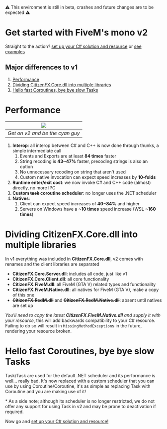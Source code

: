 ⚠️ This environment is still in beta, crashes and future changes are to be expected ⚠️
# Get started with FiveM's mono v2
Straight to the action? [set up your C# solution and resource](Setup.md) or [see examples](Examples.md)

## Major differences to v1
1. [Performance](#performance)
2. [Dividing CitizenFX.Core.dll into multiple libraries](#dividing-citizenfxcoredll-into-multiple-libraries)
3. [Hello fast Coroutines, bye bye slow Tasks](#hello-fast-coroutines-bye-bye-slow-tasks)

# Performance
| ![](https://user-images.githubusercontent.com/102315529/233750229-141384dd-d36b-4399-b423-fde740a1e542.png) |
|:--:|
| *Get on v2 and be the cyan guy* |
1. **Interop**: all interop between C# and C++ is now done through thunks, a simple intermediate call
	1. Events and Exports are at least **84 times** faster
	2. String recoding is **43~47%** faster, precoding strings is also an option
	3. No unnecessary recoding on string that aren't used
	4. Custom native invocation can expect speed increases by **10-folds**
2. **Runtime enter/exit cost**: we now invoke C# and C++ code (almost) directly, no more IPC
3. **Custom ~~task~~ coroutine scheduler**: no longer uses the .NET scheduler
4. **Natives**:
	1. Client can expect speed increases of **40~84%** and higher
	2. Servers on Windows have a **~10 times** speed increase (WSL **~160 times**)

# Dividing CitizenFX.Core.dll into multiple libraries
In v1 everything was included in **CitizenFX.Core.dll**, v2 comes with renames and the client libraries are separated 
* **CitizenFX.Core.Server.dll**: includes all code, just like v1
* **CitizenFX.Core.Client.dll**: all core functionality
* **CitizenFX.FiveM.dll**: all FiveM (GTA V) related types and functionality
* **CitizenFX.FiveM.Native.dll**: all natives for FiveM (GTA V), make a copy of this one
* ~~**CitizenFX.RedM.dll**~~ and ~~**CitizenFX.RedM.Native.dll**~~: absent until natives are set up

*You'll need to copy the latest **CitizenFX.FiveM.Native.dll** and supply it with your resource*, this will add backwards compatibility to your C# resource. Failing to do so will result in `MissingMethodException`s in the future, rendering your resource broken.

# Hello fast Coroutines, bye bye slow Tasks
Task/Task<T> are used for the default .NET scheduler and its performance is well... really bad. It's now replaced with a custom scheduler that you can use by using Coroutine/Coroutine<T>, it's as simple as replacing Task with Coroutine and you are making use of it!

\* As a side note; although its scheduler is no longer restricted, we do not offer any support for using Task in v2 and may be prone to deactivation if required.

Now go and [set up your C# solution and resource!](Setup.md)
